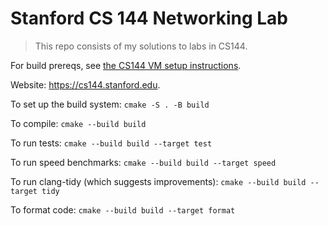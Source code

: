 # Stanford CS 144 Networking Lab
> This repo consists of my solutions to labs in CS144.

For build prereqs, see [the CS144 VM setup instructions](https://web.stanford.edu/class/cs144/vm_howto).

Website: https://cs144.stanford.edu.

To set up the build system: `cmake -S . -B build`

To compile: `cmake --build build`

To run tests: `cmake --build build --target test`

To run speed benchmarks: `cmake --build build --target speed`

To run clang-tidy (which suggests improvements): `cmake --build build --target tidy`

To format code: `cmake --build build --target format`

